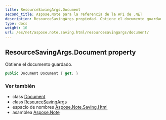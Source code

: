 ```yaml
---
title: ResourceSavingArgs.Document
second_title: Aspose.Note para la referencia de la API de .NET
description: ResourceSavingArgs propiedad. Obtiene el documento guardado.
type: docs
weight: 10
url: /es/net/aspose.note.saving.html/resourcesavingargs/document/
---
```

## ResourceSavingArgs.Document property

Obtiene el documento guardado.

```csharp
public Document Document { get; }
```

### Ver también

* class [Document](../../../aspose.note/document/)
* class [ResourceSavingArgs](../)
* espacio de nombres [Aspose.Note.Saving.Html](../../resourcesavingargs/)
* asamblea [Aspose.Note](../../../)


